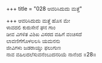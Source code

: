 +++
title = "028 ಆವರಿಸಿದುದು ಮತ್ತೆ"

+++
ಆವರಿಸಿದುದು ಮತ್ತೆ ಹೊಸ ಮೇ  
ಳಾವದಲಿ ಕುರುಸೇನೆ ಘನ ಗಾಂ  
ಡೀವ ವಿಗಳಿತ ವಿಶಿಖ ವಿಸರದ ವಹಿಗೆ ವಂಚಿಸದೆ  
ಲಾವಣಿಗೆಗೊಳಲಲಸಿ ಯಮನನು  
ಜೀವಿಗಳು ಜಡರಾಯ್ತು ಫಲುಗುಣ  
ನಾವ ವಹಿಲದಲೆಸುವನೆಂಬುದನರಿಯೆ ನಾನೆಂದ      ॥28॥